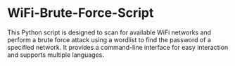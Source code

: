 # WiFi-Brute-Force-Script
This Python script is designed to scan for available WiFi networks and perform a brute force attack using a wordlist to find the password of a specified network. It provides a command-line interface for easy interaction and supports multiple languages.
